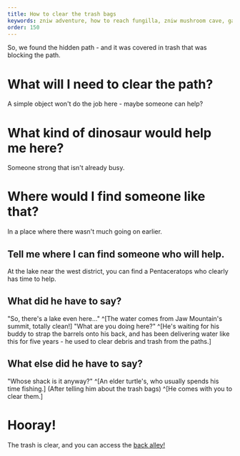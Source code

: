 ```yaml
---
title: How to clear the trash bags
keywords: zniw adventure, how to reach fungilla, zniw mushroom cave, games with mushrooms
order: 150
---
```


So, we found the hidden path - and it was covered in trash that was blocking the path.

# What will I need to clear the path?
A simple object won't do the job here - maybe someone can help?

# What kind of dinosaur would help me here?
Someone strong that isn't already busy.

# Where would I find someone like that?
In a place where there wasn't much going on earlier.

## Tell me where I can find someone who will help.
At the lake near the west district, you can find a Pentaceratops who clearly has time to help.

## What did he have to say?
"So, there's a lake even here..." ^[The water comes from Jaw Mountain's summit, totally clean!]
"What are you doing here?" ^[He's waiting for his buddy to strap the barrels onto his back, and has been delivering water like this for five years - he used to clear debris and trash from the paths.]

## What else did he have to say?
"Whose shack is it anyway?" ^[An elder turtle's, who usually spends his time fishing.]
(After telling him about the trash bags) ^[He comes with you to clear them.]

# Hooray!
The trash is clear, and you can access the [back alley!](alley.md)